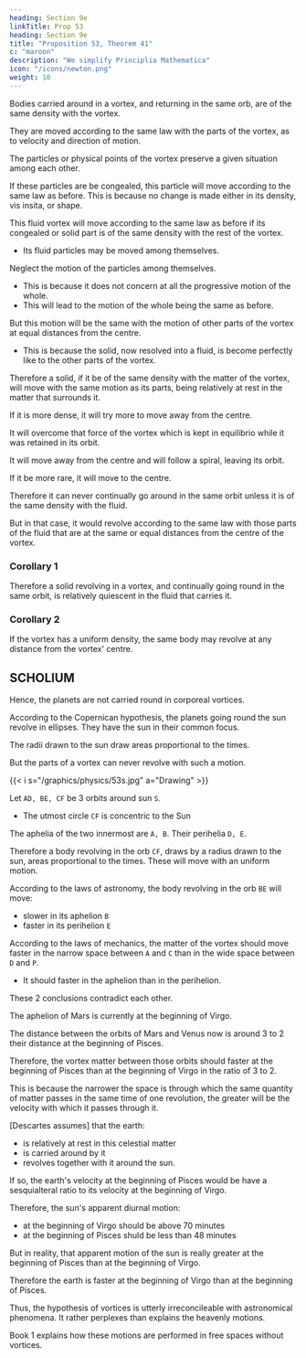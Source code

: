 ```yaml
---
heading: Section 9e
linkTitle: Prop 53
heading: Section 9e
title: "Proposition 53, Theorem 41"
c: "maroon"
description: "We simplify Principlia Mathematica"
icon: "/icons/newton.png"
weight: 10
---
```




Bodies carried around in a vortex, and returning in the same orb, are of the same density with the vortex.

They are moved according to the same law with the parts of the vortex, as to velocity and direction of motion.


The particles or physical points of the vortex preserve a given situation among each other.

If these particles are be congealed, this particle will move according to the same law as before. This is because no change is made either in its density, vis insita, or shape.

This fluid vortex will move according to the same law as before if its congealed or solid part is of the same density with the rest of the vortex.
- Its fluid particles may be moved among themselves. 
<!-- , and be resolved into a fluid,  -->


Neglect the motion of the particles among themselves. 
- This is because it does not concern at all the progressive motion of the whole. 
- This will lead to the motion of the whole being the same as before. 

But this motion will be the same with the motion of other parts of the vortex at equal distances from the centre.
- This is because the solid, now resolved into a fluid, is become perfectly like to the other parts of the vortex. 

Therefore a solid, if it be of the same density with the matter of the vortex, will move with the same motion as its parts, being relatively at rest in the matter that surrounds it. 

If it is more dense, it will try more to move away from the centre.

It will overcome that force of the vortex which is kept in equilibrio while it was retained in its orbit.

 <!-- in its revolution describe a  -->
It will move away from the centre and will follow a spiral, leaving its orbit. 

 <!-- returning no longer into the same orbit. And, by the same argument,  -->

If it be more rare, it will move to the centre. 

Therefore it can never continually go around in the same orbit unless it is of the same density with the fluid.

But in that case, it would revolve according to the same law with those parts of the fluid that are at the same or equal distances from the centre of the vortex.


### Corollary 1

Therefore a solid revolving in a vortex, and continually going round in the same orbit, is relatively quiescent in the fluid that carries it.


### Corollary 2

If the vortex has a uniform density, the same body may revolve at any distance from the vortex' centre.



## SCHOLIUM

Hence, the planets are not carried round in corporeal vortices.

According to the Copernican hypothesis, the planets going round the sun revolve in ellipses. They have the sun in their common focus.

The radii drawn to the sun draw areas proportional to the times. 

But the parts of a vortex can never revolve with such a motion.

{{< i s="/graphics/physics/53s.jpg" a="Drawing" >}}

Let `AD, BE, CF` be 3 orbits around sun `S`.
- The utmost circle `CF` is concentric to the Sun

The aphelia of the two innermost are `A, B`. Their perihelia `D, E`. 

Therefore a body revolving in the orb `CF`, draws by a radius drawn to the sun, areas proportional to the times. These will move with an uniform motion. 

According to the laws of astronomy, the body revolving in the orb `BE` will move:
- slower in its aphelion `B`
- faster in its perihelion `E`

According to the laws of mechanics, the matter of the vortex should move faster in the narrow space between `A` and `C` than in the wide space between `D` and `P`. 
- It should faster in the aphelion than in the perihelion. 

These 2 conclusions contradict each other. 

The aphelion of Mars is currently at the beginning of Virgo.

The distance between the orbits of Mars and Venus now is around 3 to 2 their distance at the beginning of Pisces. 

<!-- is to the distance between the same orbits, at the  of the sign of Pisces, as about 3 to 2. -->

Therefore, the vortex matter between those orbits should faster at the beginning of Pisces than at the beginning of Virgo in the ratio of 3 to 2.

This is because the narrower the space is through which the same quantity of matter passes in the same time of one revolution, the greater will be the velocity with which it passes through it. 

[Descartes assumes] that the earth:
- is relatively at rest in this celestial matter
- is carried around by it
- revolves together with it around the sun.

If so, the earth's velocity at the beginning of Pisces would be have a sesquialteral ratio to its velocity at the beginning of Virgo.

Therefore, the sun's apparent diurnal motion:
- at the beginning of Virgo should be above 70 minutes
- at the beginning of Pisces shuld be less than 48 minutes

But in reality, that apparent motion of the sun is really greater at the beginning of Pisces than at the beginning of Virgo.

 <!-- as experience testifies.  -->

Therefore the earth is faster at the beginning of Virgo than at the beginning of Pisces.

Thus, the hypothesis of vortices is utterly irreconcileable with astronomical phenomena. It rather perplexes than explains the heavenly motions.

Book 1 explains how these motions are performed in free spaces without vortices.

<!-- , may be understood by the first Book; and I shall now more fully treat of it in the following Book." -->

<!-- PS. It should be noted that also the mathematics of the motion of a spinning solid disc (in line perhaps with the ideas of Aristotle or early Kepler), do not match the mathematics of the actual motion of the planets around the sun. So neither the mathematics of the motion of a spinning solid disc nor of the motion of a spinning fluid, match the mathematics of the actual motion of the planets around the sun. 

This seemingly proves that no mechanical push-physics can explain gravity (or magnetism) or be an acceptable physics. Only the mathematics of Gilbert-Newton signal-response attraction physics match the mathematics of the actual motion of the planets around the sun and can explain gravity. 

Newton showed that no simple push-physics can explain planet motion, though possibly some as yet undemonstrated several different forms of pushings in combination might somehow.

So fake textbook 'Newtonian physics' that tries to present magnetism and gravity as just different forms of Descartes' one push-force, rather than them being signal-response forces, cannot be shown to work ! 

But still Newton, like some other physicists of the time, was bullied out of committing to Gilbertian action-at-distance signal-response physics for a no-physics-is-provable blackbox physics. 

Some later physicists like Einstein did try to develop a more suited mathematics using different theories, but even where their mathematics looks good their theories maybe remain doubtful. And the modern discovery of gravity Black Holes and universe expansion seems to really back Gilbert-Newton attraction physics further and not any kind of mechanical push-physics, with a signal-response physics being basically an advanced information-handling physics.

Though never publishing it, Newton seems to have considered that he had also disproved Descartes' theory of terrestrial gravity as he conjectured in his unpublished notes 'Certain Philosophical Questions'. 

For terrestrial gravity to be due to some matter pushing bodies towards the Earth, as per Descartes, must require perfect penetration which contradicts pushing - and matter causing gravity by pushing must also push itself and that cause further contradictory effects.

(Note that reception plus re-emission could appear to be penetration, but gravitational attraction by pushing has further problems)
At 113r-v there Newton also conjectured that collision motion must be due to a force like gravity, and said that a thing that penetrates all matter he terms a 'spirit' - though William Gilbert earlier had preferred the term 'non-corporeal body'.


[Try colliding two magnets North-to-North in a tube at different velocities, and observe their collision and rebound ?] [In similar manner to Newton's disproof of Cartesian planet orbit vortex theory, it should be possible to disprove the general Cartesian small-particle-push theory of matter-penetrating magnetism and gravity. The experiments could involve a series of metal meshes of differing hole size allowing 1%, 50%, 99% air penetration and measuring the actual push forces produced for each to give a penetration/push-force equation to find if the Cartesian theory is or is not practicable physics ?]


As well as disproving several aspects of Descartes mechanical theory like his planet motion vortex theory, Newton also disproved Galileo's mechanical theory of Earth tides in general favour of the earlier Gilbertian theory that tides were caused chiefly by the attraction of the Moon. 

Leibnitz wrongly supported Descartes push-vortex planetary motion against 'Newton's' Gilbertian action-at-distance planetary motion. 

But like many then wrongly assumed action-at-distance physics as Newton's idea, though it came from William Gilbert who both Robert Hooke and Kepler had certainly studied and who had both influenced Newton. Often Newton avoided ascribing poorer Descartes theories to Descartes when disproving them, maybe as a kindness towards Descartes that was not returned by his opponents who could only create lies about Newton 'having a bad personality'. 

Newton was maybe also showing some kindness towards Descartes and others in not naming those he considered science giants on whose shoulders he stood ? 

He certainly seems to have considered that most if not all of his physics peers of that time were very second rate scientists, though refraining from saying so. But Newton's not naming those he considered science giants was no doubt also part of his determined efforts to avoid himself being associated with the then demonised William Gilbert whose physics he privately favoured ?

That gravitational force is produced by objects only proportional to their inertia or mass, seems proven by Galileo's on-Earth experiments, by Newton's proof that in-space planet motions seem consistent with that and more recently also by near-Earth space measurements of variations in Earth's gravity by NASA's orbiting GRACE project. 

(Newton did demonstrate that gravitational attraction could maintain solar system orbits for a very long time, though he did not examine all possible solar system gravity issues - for more on this see our Solar System Problems.)

And that gravity decreases with distance from a producing object was demonstrated by numbers of physicists including Cavendish in 1798 (see Vision Learning) and was also recently confirmed for short distances by a University of Washington project as in Physical Review Focus at http://focus.aps.org/story/v7/st8

Galileo showing that all objects tend to fall to the surface of the earth with the same acceleration, is evidence that response to gravity seems proportional to inertia or mass.

Of course Einstein later claimed that Newtonian gravitation does not always hold accurately, with some claimed evidence of that.
 -->
